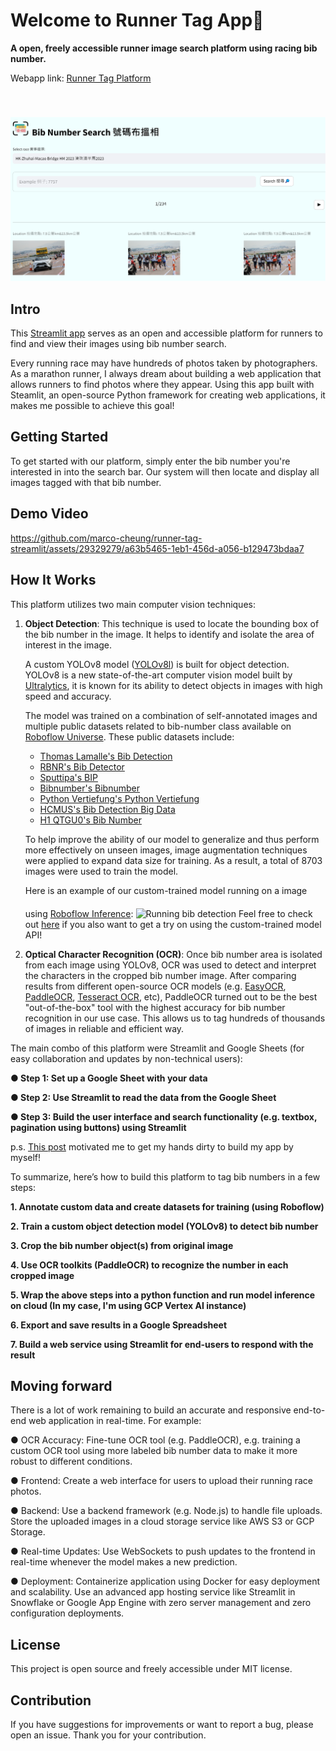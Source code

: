 # Welcome to Runner Tag App👋

**A open, freely accessible runner image search platform using racing bib number.**

Webapp link: [Runner Tag Platform](https://runner-tag.streamlit.app/)

<img src="https://github.com/marco-cheung/runner-tag-streamlit/blob/main/.streamlit/index_page.png" alt="Streamlit app" style="margin-top:40px"></img>

## Intro
This [Streamlit app](https://runner-tag.streamlit.app/) serves as an open and accessible platform for runners to find and view their images using bib number search.

Every running race may have hundreds of photos taken by photographers. As a marathon runner, I always dream about building a web application that allows runners to find photos where they appear. Using this app built with Steamlit, an open-source Python framework for creating web applications, it makes me possible to achieve this goal!

## Getting Started

To get started with our platform, simply enter the bib number you're interested in into the search bar. Our system will then locate and display all images tagged with that bib number.

## Demo Video

https://github.com/marco-cheung/runner-tag-streamlit/assets/29329279/a63b5465-1eb1-456d-a056-b129473bdaa7

## How It Works

This platform utilizes two main computer vision techniques:

1. **Object Detection**: This technique is used to locate the bounding box of the bib number in the image. It helps to identify and isolate the area of interest in the image.

    A custom YOLOv8 model ([YOLOv8l](https://github.com/ultralytics/assets/releases/download/v0.0.0/yolov8l.pt)) is built for object detection. YOLOv8 is a new state-of-the-art computer vision model built by [Ultralytics](https://github.com/ultralytics/ultralytics), it is known for its ability to detect objects in images with high speed and accuracy.

    The model was trained on a combination of self-annotated images and multiple public datasets related to bib-number class available on [Roboflow Universe](https://universe.roboflow.com/). These public datasets include:

    - [Thomas Lamalle's Bib Detection](https://universe.roboflow.com/thomas-lamalle/bib-detection)
    - [RBNR's Bib Detector](https://universe.roboflow.com/rbnr/bib-detector)
    - [Sputtipa's BIP](https://universe.roboflow.com/sputtipa/bip)
    - [Bibnumber's Bibnumber](https://universe.roboflow.com/bibnumber/bibnumber)
    - [Python Vertiefung's Python Vertiefung](https://universe.roboflow.com/python-vertiefung/python-vertiefung)
    - [HCMUS's Bib Detection Big Data](https://universe.roboflow.com/hcmus-3p8wh/bib-detection-big-data)
    - [H1 QTGU0's Bib Number](https://universe.roboflow.com/h1-qtgu0/bib-number)

    To help improve the ability of our model to generalize and thus perform more effectively on unseen images, image augmentation techniques were applied to expand data size for training. As a result, a total of 8703 images were used to train the model.

    Here is an example of our custom-trained model running on a image using [Roboflow Inference](https://universe.roboflow.com/marco-cheung/bib-number-labeling/model/14): 
    <img src="https://github.com/marco-cheung/runner-tag-streamlit/blob/main/.streamlit/running-bib-detection.png" alt="Running bib detection" style="margin-top:20px"></img>
    Feel free to check out [here](https://universe.roboflow.com/marco-cheung/bib-number-labeling/model/14) if you also want to get a try on using the custom-trained model API!

2. **Optical Character Recognition (OCR)**: Once bib number area is isolated from each image using YOLOv8, OCR was used to detect and interpret the characters in the cropped bib number image. After comparing results from different open-source OCR models (e.g. [EasyOCR](https://github.com/JaidedAI/EasyOCR), [PaddleOCR](https://github.com/PaddlePaddle/PaddleOCR), [Tesseract OCR](https://github.com/tesseract-ocr/tesseract), etc), PaddleOCR turned out to be the best "out-of-the-box" tool with the highest accuracy for bib number recognition in our use case. This allows us to tag hundreds of thousands of images in reliable and efficient way.

The main combo of this platform were Streamlit and Google Sheets (for easy collaboration and updates by non-technical users):

**● Step 1: Set up a Google Sheet with your data**

**● Step 2: Use Streamlit to read the data from the Google Sheet**

**● Step 3: Build the user interface and search functionality (e.g. textbox, pagination using buttons) using Streamlit**

p.s. [This post](https://blog.streamlit.io/create-a-search-engine-with-streamlit-and-google-sheets/) motivated me to get my hands dirty to build my app by myself!


To summarize, here’s how to build this platform to tag bib numbers in a few steps:

**1. Annotate custom data and create datasets for training (using Roboflow)**

**2. Train a custom object detection model (YOLOv8) to detect bib number**

**3. Crop the bib number object(s) from original image**

**4. Use OCR toolkits (PaddleOCR) to recognize the number in each cropped image**

**5. Wrap the above steps into a python function and run model inference on cloud (In my case, I'm using GCP Vertex AI instance)**

**6. Export and save results in a Google Spreadsheet**

**7. Build a web service using Streamlit for end-users to respond with the result**

## Moving forward

There is a lot of work remaining to build an accurate and responsive end-to-end web application in real-time. For example:

● OCR Accuracy: Fine-tune OCR tool (e.g. PaddleOCR), e.g. training a custom OCR tool using more labeled bib number data to make it more robust to different conditions.  


● Frontend: Create a web interface for users to upload their running race photos.


● Backend: Use a backend framework (e.g. Node.js) to handle file uploads. Store the uploaded images in a cloud storage service like AWS S3 or GCP Storage.


● Real-time Updates: Use WebSockets to push updates to the frontend in real-time whenever the model makes a new prediction.


● Deployment: Containerize application using Docker for easy deployment and scalability. Use an advanced app hosting service like Streamlit in Snowflake or Google App Engine with zero server management and zero configuration deployments.

## License

This project is open source and freely accessible under MIT license.

## Contribution

If you have suggestions for improvements or want to report a bug, please open an issue. Thank you for your contribution.
